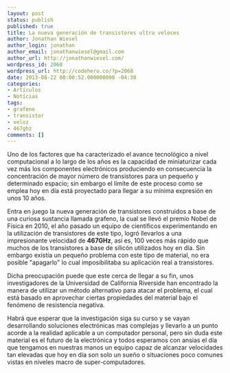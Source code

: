 ```yaml
---
layout: post
status: publish
published: true
title: La nueva generación de transistores ultra veloces
author: Jonathan Wiesel
author_login: jonathan
author_email: jonathanwiesel@gmail.com
author_url: http://jonathanwiesel.com/
wordpress_id: 2068
wordpress_url: http://codehero.co/?p=2068
date: 2013-08-22 00:00:52.000000000 -04:30
categories:
- Artículos
- Notícias
tags:
- grafeno
- transistor
- veloz
- 467ghz
comments: []
---
```

<p>Uno de los factores que ha caracterizado el avance tecnológico a nivel computacional a lo largo de los años es la capacidad de miniaturizar cada vez más los componentes electrónicos produciendo en consecuencia la concentración de mayor número de transistores para un pequeño y determinado espacio; sin embargo el límite de este proceso como se emplea hoy en día está proyectado para llegar a su mínima expresión en unos 10 años.</p>

<p>Entra en juego la nueva generación de transistores construidos a base de una curiosa sustancia llamada grafeno, la cual se llevó el premio Nobel de Física en 2010, el año pasado un equipo de científicos experimentando en la utilización de transistores de este tipo, logró llevarlos a una impresionante velocidad de <strong>467GHz</strong>, así es, 100 veces más rápido que muchos de los transistores a base de silicón utilizados hoy en día. Sin embargo existía un pequeño problema con este tipo de material, no era posible "apagarlo" lo cual imposibilitaba su aplicación real a transistores.</p>

<p>Dicha preocupación puede que este cerca de llegar a su fin, unos investigadores de la Universidad de California Riverside han encontrado la manera de utilizar un método alternativo para atacar el problema, el cual está basado en aprovechar ciertas propiedades del material bajo el fenómeno de resistencia negativa.</p>

<p>Habrá que esperar que la investigación siga su curso y se vayan desarrollando soluciones electrónicas mas complejas y llevarlo a un punto acorde a la realidad aplicable a un computador personal, pero sin duda este material es el futuro de la electrónica y todos esperamos con ansias el día que tengamos en nuestras manos un equipo capaz de alcanzar velocidades tan elevadas que hoy en día son solo un sueño o situaciones poco comunes vistas en niveles macro de super-computadores.</p>
